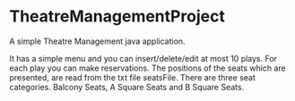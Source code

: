# TheatreManagementProject
A simple Theatre Management java application.

It has a simple menu and you can insert/delete/edit at most 10 plays. For each play you can make reservations. 
The positions of the seats which are presented, are read from the txt file seatsFile. There are three seat categories. 
Balcony Seats, A Square Seats and B Square Seats.
